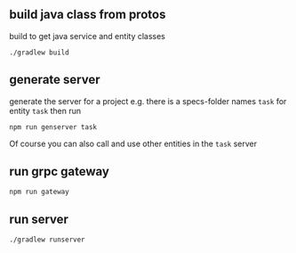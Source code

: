  ## build java class from protos
 build to get java service and entity classes
 
  ```
./gradlew build

 ```
 
 ## generate server 
 generate the server for a project
e.g. there is a specs-folder names `task` for entity `task` then run
  ```
npm run genserver task
```
Of course you can also call and use other entities in the `task` server

 ## run grpc gateway 
 
 ```
npm run gateway
```

 ## run server 
 ```
 ./gradlew runserver
```
